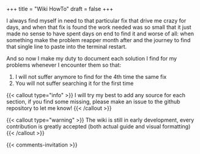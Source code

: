 +++
title = "Wiki HowTo"
draft = false
+++

I always find myself in need to that particular fix that drive me crazy for days, and when that fix is found the work needed was so small that it just made no sense to have spent days on end to find it and worse of all: when something make the problem reapper month after and the journey to find that single line to paste into the terminal restart.

And so now I make my duty to document each solution I find for my problems whenever I encounter them so that:

1. I will not suffer anymore to find for the 4th time the same fix
2. You will not suffer searching it for the first time

{{< callout type="info" >}}
I will try my best to add any source for each section, if you find some missing, please make an issue to the github repository to let me know!
{{< /callout >}}

{{< callout type="warning" >}}
 The wiki is still in early development, every contribution is greatly accepted (both actual guide and visual formatting)
{{< /callout >}}


{{< comments-invitation >}}
